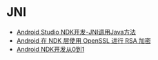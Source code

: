 # JNI
- [Android Studio NDK开发-JNI调用Java方法](https://juejin.im/post/58dedf5a8d6d810061454e7b)
- [Android 在 NDK 层使用 OpenSSL 进行 RSA 加密](https://fucknmb.com/2017/04/09/Android%E5%9C%A8NDK%E5%B1%82%E4%BD%BF%E7%94%A8OpenSSL%E8%BF%9B%E8%A1%8CRSA%E5%8A%A0%E5%AF%86/)
- [Android NDK开发从0到1](https://innofang.github.io/2017/04/16/Android-NDK%E5%BC%80%E5%8F%91%E4%BB%8E0%E5%88%B01/)


